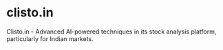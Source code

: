 # clisto.in
Clisto.in - Advanced AI-powered techniques in its stock analysis platform, particularly for Indian markets.
